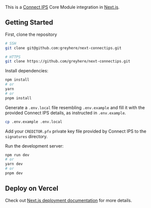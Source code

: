 This is a [Connect IPS](https://www.connectips.com/) Core Module integration in [Next.js](https://nextjs.org/).

## Getting Started

First, clone the repository

```bash
# SSH
git clone git@github.com:greyhere/next-connectips.git

# HTTPS
git clone https://github.com/greyhere/next-connectips.git
```

Install dependencies:

```bash
npm install
# or
yarn
# or
pnpm install
```

Generate a `.env.local` file resembling `.env.example` and fill it with the provided Connect IPS details, as instructed in `.env.example`.

```bash
cp .env.example .env.local
```

Add your `CREDITOR.pfx` private key file provided by Connect IPS to the `signatures` directory.

Run the development server:

```bash
npm run dev
# or
yarn dev
# or
pnpm dev
```

## Deploy on Vercel

Check out [Next.js deployment documentation](https://nextjs.org/docs/deployment) for more details.
